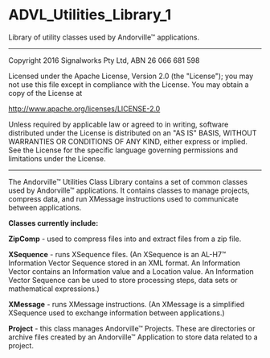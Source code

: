 # ADVL_Utilities_Library_1
Library of utility classes used by Andorville™ applications.


- - -
Copyright 2016 Signalworks Pty Ltd, ABN 26 066 681 598

Licensed under the Apache License, Version 2.0 (the "License");
you may not use this file except in compliance with the License.
You may obtain a copy of the License at

http://www.apache.org/licenses/LICENSE-2.0

Unless required by applicable law or agreed to in writing, software
distributed under the License is distributed on an "AS IS" BASIS,
WITHOUT WARRANTIES OR CONDITIONS OF ANY KIND, either express or implied.
See the License for the specific language governing permissions and
limitations under the License.



- - -

The Andorville™ Utilities Class Library contains a set of common classes used by Andorville™ applications.
It contains classes to manage projects, compress data, and run XMessage instructions used to communicate between applications.

**Classes currently include:**

**ZipComp** - used to compress files into and extract files from a zip file.

**XSequence** - runs XSequence files. (An XSequence is an AL-H7™ Information Vector Sequence stored in an XML format. An Information Vector contains an Information value and a Location value. An Information Vector Sequence can be used to store processing steps, data sets or mathematical expressions.)

**XMessage** - runs XMessage instructions. (An XMessage is a simplified XSequence used to exchange information between applications.)

**Project** - this class manages Andorville™ Projects. These are directories or archive files created by an Andorville™ Application to store data related to a project.

